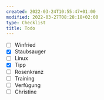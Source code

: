 ```yaml
---
created: 2022-03-24T10:55:47+01:00
modified: 2022-03-27T08:28:18+02:00
type: Checklist
title: Todo
---
```


- [ ] Winfried
- [x] Staubsauger
- [ ] Linux
- [x] Tipp
- [ ] Rosenkranz
- [ ] Training
- [ ] Verfùgung
- [ ] Christine

